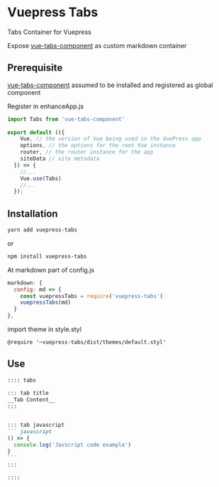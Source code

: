 # Vuepress Tabs

Tabs Container for Vuepress

Expose [vue-tabs-component](https://github.com/spatie/vue-tabs-component) as custom markdown container

## Prerequisite

[vue-tabs-component](https://github.com/spatie/vue-tabs-component) assumed to be installed and registered as global component

Register in enhanceApp.js
``` js
import Tabs from 'vue-tabs-component'
 
export default (({
    Vue, // the version of Vue being used in the VuePress app
    options, // the options for the root Vue instance
    router, // the router instance for the app
    siteData // site metadata
  }) => {
    //...
    Vue.use(Tabs)
    //...
  });
```

## Installation

``` bash
yarn add vuepress-tabs
```

or

``` bash
npm install vuepress-tabs
```

At markdown part of config.js

``` js
markdown: {
  config: md => {
    const vuepressTabs = require('vuepress-tabs')
    vuepressTabs(md)
  }
},
```

import theme in style.styl

``` stylus
@require '~vuepress-tabs/dist/themes/default.styl'
```



## Use

~~~ md
:::: tabs

::: tab title
__Tab Content__
:::


::: tab javascript
``` javascript
() => {
  console.log('Javscript code example')
}
```
:::

::::

~~~
